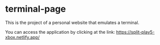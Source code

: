 # terminal-page

This is the project of a personal website that emulates a terminal.

You can access the application by clicking at the link: https://split-play5-xbox.netlify.app/
